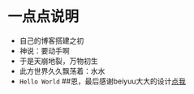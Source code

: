 # 一点点说明

* 自己的博客搭建之初
* 神说：要动手啊
* 于是天崩地裂，万物初生
* 此方世界久久飘荡着：水水
* `Hello World`
##恩，最后感谢beiyuu大大的设计[点我](http://beiyuu.com/why-blog)
